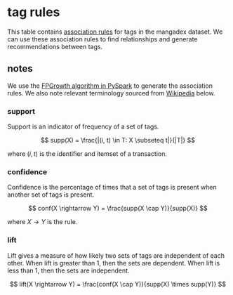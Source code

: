 <script>
  import Table from "$lib/Table.svelte";
  export let data;
  $: assoc_rules = data.assoc_rules;
  let options = {
    autoColumns: true,
    autoColumnsDefinitions: [
      { field: "antecedent", headerFilter: true },
      { field: "consequent", headerFilter: true },
    ],
    initialSort: [
      { column: "lift", dir: "desc" },
    ],
    pagination: true,
    paginationSize: 20,
  }
</script>

# tag rules

This table contains [association rules][wikipedia] for tags in the mangadex dataset.
We can use these association rules to find relationships and generate recommendations between tags.

<Table data={assoc_rules} {options} />

## notes

We use the [FPGrowth algorithm in PySpark](https://spark.apache.org/docs/latest/api/python/reference/api/pyspark.ml.fpm.FPGrowth.html) to generate the association rules.
We also note relevant terminology sourced from [Wikipedia] below.

### support

Support is an indicator of frequency of a set of tags.

$$
supp(X) = \frac{|(i, t) \in T: X \subseteq t|}{|T|}
$$

where $(i, t)$ is the identifier and itemset of a transaction.

### confidence

Confidence is the percentage of times that a set of tags is present when another set of tags is present.

$$
conf(X \rightarrow Y) = \frac{supp(X \cap Y)}{supp(X)}
$$

where $X \rightarrow Y$ is the rule.

### lift

Lift gives a measure of how likely two sets of tags are independent of each other.
When lift is greater than 1, then the sets are dependent.
When lift is less than 1, then the sets are independent.

$$
lift(X \rightarrow Y) = \frac{conf(X \cap Y)}{supp(X) \times supp(Y)}
$$

[wikipedia]: https://en.wikipedia.org/wiki/Association_rule_learning
